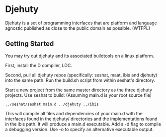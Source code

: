 Djehuty
=======

Djehuty is a set of programming interfaces that are platform and language
agnostic published as close to the public domain as possible. (WTFPL)

Getting Started
---------------

You may try out djehuty and its associated buildtools on a linux platform.

First, install the D compiler, LDC.

Second, pull all djehuty repos (specifically: seshat, maat, ibis and djehuty)
into the same path. Run the build.sh script from within seshat's directory.

Start a new project from the same master directory as the three djehuty projects.
Use seshat to build: (Assuming main.d is your root source file)

    ../seshat/seshat main.d ../djehuty ../ibis

This will compile all files and dependencies of your main.d with the interfaces
found in the djehuty/ directories and the implementations found in the
ibis path. It will produce a main.d executable. Add a -d flag to compile a
debugging version. Use -o to specify an alternative executable output.
